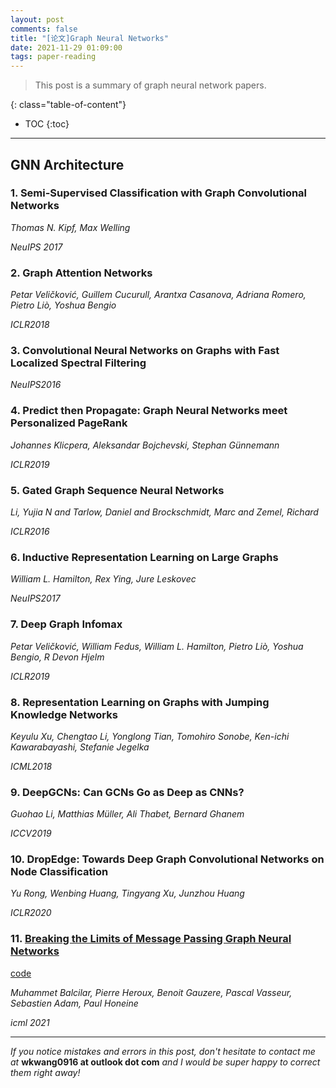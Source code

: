 ```yaml
---
layout: post
comments: false
title: "[论文]Graph Neural Networks"
date: 2021-11-29 01:09:00
tags: paper-reading
---
```


> This post is a summary of graph neural network papers.


<!--more-->

{: class="table-of-content"}
* TOC
{:toc}

---

## GNN Architecture

### 1. Semi-Supervised Classification with Graph Convolutional Networks

*Thomas N. Kipf, Max Welling*

*NeuIPS 2017*

### 2. Graph Attention Networks

*Petar Veličković, Guillem Cucurull, Arantxa Casanova, Adriana Romero, Pietro Liò, Yoshua Bengio*

*ICLR2018*

### 3. Convolutional Neural Networks on Graphs with Fast Localized Spectral Filtering

*NeuIPS2016*

### 4. Predict then Propagate: Graph Neural Networks meet Personalized PageRank

*Johannes Klicpera, Aleksandar Bojchevski, Stephan Günnemann*

*ICLR2019*

### 5. Gated Graph Sequence Neural Networks

*Li, Yujia N and Tarlow, Daniel and Brockschmidt, Marc and Zemel, Richard*

*ICLR2016*

### 6. Inductive Representation Learning on Large Graphs

*William L. Hamilton, Rex Ying, Jure Leskovec*

*NeuIPS2017*

### 7. Deep Graph Infomax

*Petar Veličković, William Fedus, William L. Hamilton, Pietro Liò, Yoshua Bengio, R Devon Hjelm*

*ICLR2019*

### 8. Representation Learning on Graphs with Jumping Knowledge Networks

*Keyulu Xu, Chengtao Li, Yonglong Tian, Tomohiro Sonobe, Ken-ichi Kawarabayashi, Stefanie Jegelka*

*ICML2018*

### 9. DeepGCNs: Can GCNs Go as Deep as CNNs?

*Guohao Li, Matthias Müller, Ali Thabet, Bernard Ghanem*

*ICCV2019*

### 10. DropEdge: Towards Deep Graph Convolutional Networks on Node Classification

*Yu Rong, Wenbing Huang, Tingyang Xu, Junzhou Huang*

*ICLR2020*

### 11. [Breaking the Limits of Message Passing Graph Neural Networks](http://proceedings.mlr.press/v139/balcilar21a/balcilar21a.pdf)

[code](https://github.com/balcilar/gnn-matlang)

*Muhammet Balcilar, Pierre Heroux, Benoit Gauzere, Pascal Vasseur, Sebastien Adam, Paul Honeine*

*icml 2021*












---

*If you notice mistakes and errors in this post, don't hesitate to contact me at* **wkwang0916 at outlook dot com** *and I would be super happy to correct them right away!*

